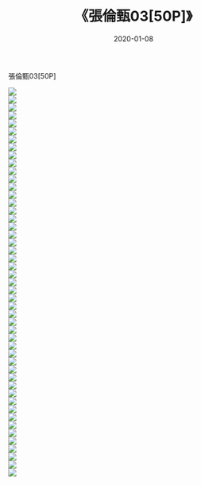 ﻿---
layout: post
title:  《張倫甄03[50P]》
date:   2020-01-08
img: http://pic.660000.xyz/1:/唯美/2020/張倫甄03[50P]/000.jpg
categories: [美女, 清纯, 唯美]
---

張倫甄03[50P]

  ![](http://pic.660000.xyz/1:/唯美/2020/張倫甄03[50P]/001.jpg) <br> ![](http://pic.660000.xyz/1:/唯美/2020/張倫甄03[50P]/002.jpg) <br> ![](http://pic.660000.xyz/1:/唯美/2020/張倫甄03[50P]/003.jpg) <br> ![](http://pic.660000.xyz/1:/唯美/2020/張倫甄03[50P]/004.jpg) <br> ![](http://pic.660000.xyz/1:/唯美/2020/張倫甄03[50P]/005.jpg) <br> ![](http://pic.660000.xyz/1:/唯美/2020/張倫甄03[50P]/006.jpg) <br> ![](http://pic.660000.xyz/1:/唯美/2020/張倫甄03[50P]/007.jpg) <br> ![](http://pic.660000.xyz/1:/唯美/2020/張倫甄03[50P]/008.jpg) <br> ![](http://pic.660000.xyz/1:/唯美/2020/張倫甄03[50P]/009.jpg) <br> ![](http://pic.660000.xyz/1:/唯美/2020/張倫甄03[50P]/010.jpg) <br> ![](http://pic.660000.xyz/1:/唯美/2020/張倫甄03[50P]/011.jpg) <br> ![](http://pic.660000.xyz/1:/唯美/2020/張倫甄03[50P]/012.jpg) <br> ![](http://pic.660000.xyz/1:/唯美/2020/張倫甄03[50P]/013.jpg) <br> ![](http://pic.660000.xyz/1:/唯美/2020/張倫甄03[50P]/014.jpg) <br> ![](http://pic.660000.xyz/1:/唯美/2020/張倫甄03[50P]/015.jpg) <br> ![](http://pic.660000.xyz/1:/唯美/2020/張倫甄03[50P]/016.jpg) <br> ![](http://pic.660000.xyz/1:/唯美/2020/張倫甄03[50P]/017.jpg) <br> ![](http://pic.660000.xyz/1:/唯美/2020/張倫甄03[50P]/018.jpg) <br> ![](http://pic.660000.xyz/1:/唯美/2020/張倫甄03[50P]/019.jpg) <br> ![](http://pic.660000.xyz/1:/唯美/2020/張倫甄03[50P]/020.jpg) <br> ![](http://pic.660000.xyz/1:/唯美/2020/張倫甄03[50P]/021.jpg) <br> ![](http://pic.660000.xyz/1:/唯美/2020/張倫甄03[50P]/022.jpg) <br> ![](http://pic.660000.xyz/1:/唯美/2020/張倫甄03[50P]/023.jpg) <br> ![](http://pic.660000.xyz/1:/唯美/2020/張倫甄03[50P]/024.jpg) <br> ![](http://pic.660000.xyz/1:/唯美/2020/張倫甄03[50P]/025.jpg) <br> ![](http://pic.660000.xyz/1:/唯美/2020/張倫甄03[50P]/026.jpg) <br> ![](http://pic.660000.xyz/1:/唯美/2020/張倫甄03[50P]/027.jpg) <br> ![](http://pic.660000.xyz/1:/唯美/2020/張倫甄03[50P]/028.jpg) <br> ![](http://pic.660000.xyz/1:/唯美/2020/張倫甄03[50P]/029.jpg) <br> ![](http://pic.660000.xyz/1:/唯美/2020/張倫甄03[50P]/030.jpg) <br> ![](http://pic.660000.xyz/1:/唯美/2020/張倫甄03[50P]/031.jpg) <br> ![](http://pic.660000.xyz/1:/唯美/2020/張倫甄03[50P]/032.jpg) <br> ![](http://pic.660000.xyz/1:/唯美/2020/張倫甄03[50P]/033.jpg) <br> ![](http://pic.660000.xyz/1:/唯美/2020/張倫甄03[50P]/034.jpg) <br> ![](http://pic.660000.xyz/1:/唯美/2020/張倫甄03[50P]/035.jpg) <br> ![](http://pic.660000.xyz/1:/唯美/2020/張倫甄03[50P]/036.jpg) <br> ![](http://pic.660000.xyz/1:/唯美/2020/張倫甄03[50P]/037.jpg) <br> ![](http://pic.660000.xyz/1:/唯美/2020/張倫甄03[50P]/038.jpg) <br> ![](http://pic.660000.xyz/1:/唯美/2020/張倫甄03[50P]/039.jpg) <br> ![](http://pic.660000.xyz/1:/唯美/2020/張倫甄03[50P]/040.jpg) <br> ![](http://pic.660000.xyz/1:/唯美/2020/張倫甄03[50P]/041.jpg) <br> ![](http://pic.660000.xyz/1:/唯美/2020/張倫甄03[50P]/042.jpg) <br> ![](http://pic.660000.xyz/1:/唯美/2020/張倫甄03[50P]/043.jpg) <br> ![](http://pic.660000.xyz/1:/唯美/2020/張倫甄03[50P]/044.jpg) <br> ![](http://pic.660000.xyz/1:/唯美/2020/張倫甄03[50P]/045.jpg) <br> ![](http://pic.660000.xyz/1:/唯美/2020/張倫甄03[50P]/046.jpg) <br> ![](http://pic.660000.xyz/1:/唯美/2020/張倫甄03[50P]/047.jpg) <br> ![](http://pic.660000.xyz/1:/唯美/2020/張倫甄03[50P]/048.jpg) <br> ![](http://pic.660000.xyz/1:/唯美/2020/張倫甄03[50P]/049.jpg) <br>